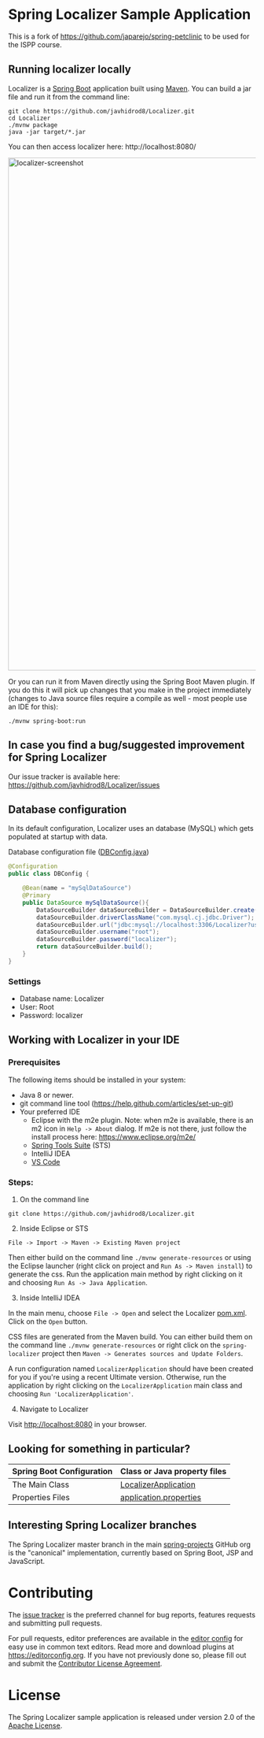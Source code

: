 # Spring Localizer Sample Application 

This is a fork of https://github.com/japarejo/spring-petclinic to be used for the ISPP course.

## Running localizer locally
Localizer is a [Spring Boot](https://spring.io/guides/gs/spring-boot) application built using [Maven](https://spring.io/guides/gs/maven/). You can build a jar file and run it from the command line:


```ssh
git clone https://github.com/javhidrod8/Localizer.git
cd Localizer
./mvnw package
java -jar target/*.jar
```

You can then access localizer here: http://localhost:8080/

<img width="1042" alt="localizer-screenshot" src="https://i.ibb.co/F0bV7Jb/4f1477a2-279a-4676-91cf-63ff53929628.jpg">

Or you can run it from Maven directly using the Spring Boot Maven plugin. If you do this it will pick up changes that you make in the project immediately (changes to Java source files require a compile as well - most people use an IDE for this):

```ssh
./mvnw spring-boot:run
```

## In case you find a bug/suggested improvement for Spring Localizer
Our issue tracker is available here: https://github.com/javhidrod8/Localizer/issues


## Database configuration

In its default configuration, Localizer uses an database (MySQL) which
gets populated at startup with data.

Database configuration file ([DBConfig.java](https://github.com/javhidrod8/Localizer/blob/master/src/main/java/org/springframework/samples/localizer/DBConfig.java))
```java
@Configuration
public class DBConfig {

    @Bean(name = "mySqlDataSource")
    @Primary
    public DataSource mySqlDataSource(){
        DataSourceBuilder dataSourceBuilder = DataSourceBuilder.create();
        dataSourceBuilder.driverClassName("com.mysql.cj.jdbc.Driver");
        dataSourceBuilder.url("jdbc:mysql://localhost:3306/Localizer?useUnicode=true&useJDBCCompliantTimezoneShift=true&useLegacyDatetimeCode=false&serverTimezone=CET&createDatabaseIfNotExist=true");
        dataSourceBuilder.username("root");
        dataSourceBuilder.password("localizer");
        return dataSourceBuilder.build();
    }
}
```
### Settings
* Database name: Localizer
* User: Root
* Password: localizer

## Working with Localizer in your IDE

### Prerequisites
The following items should be installed in your system:
* Java 8 or newer.
* git command line tool (https://help.github.com/articles/set-up-git)
* Your preferred IDE 
  * Eclipse with the m2e plugin. Note: when m2e is available, there is an m2 icon in `Help -> About` dialog. If m2e is
  not there, just follow the install process here: https://www.eclipse.org/m2e/
  * [Spring Tools Suite](https://spring.io/tools) (STS)
  * IntelliJ IDEA
  * [VS Code](https://code.visualstudio.com)

### Steps:

1) On the command line
```ssh
git clone https://github.com/javhidrod8/Localizer.git
```
2) Inside Eclipse or STS
```ssh
File -> Import -> Maven -> Existing Maven project
```

Then either build on the command line `./mvnw generate-resources` or using the Eclipse launcher (right click on project and `Run As -> Maven install`) to generate the css. Run the application main method by right clicking on it and choosing `Run As -> Java Application`.

3) Inside IntelliJ IDEA

In the main menu, choose `File -> Open` and select the Localizer [pom.xml](pom.xml). Click on the `Open` button.

CSS files are generated from the Maven build. You can either build them on the command line `./mvnw generate-resources`
or right click on the `spring-localizer` project then `Maven -> Generates sources and Update Folders`.

A run configuration named `LocalizerApplication` should have been created for you if you're using a recent Ultimate
version. Otherwise, run the application by right clicking on the `LocalizerApplication` main class and choosing
`Run 'LocalizerApplication'`.

4) Navigate to Localizer

Visit [http://localhost:8080](http://localhost:8080) in your browser.


## Looking for something in particular?

|Spring Boot Configuration | Class or Java property files  |
|--------------------------|---|
|The Main Class | [LocalizerApplication](https://github.com/javhidrod8/Localizer/blob/master/src/main/java/org/springframework/samples/localizer/LocalizerApplication.java) |
|Properties Files | [application.properties](https://github.com/javhidrod8/Localizer/blob/master/src/main/resources) |


## Interesting Spring Localizer branches

The Spring Localizer master branch in the main [spring-projects](https://github.com/javhidrod8/Localizer)
GitHub org is the "canonical" implementation, currently based on Spring Boot, JSP and JavaScript.

# Contributing

The [issue tracker](https://github.com/javhidrod8/Localizer/issues) is the preferred channel for bug reports, features requests and submitting pull requests.

For pull requests, editor preferences are available in the [editor config](.editorconfig) for easy use in common text editors. Read more and download plugins at <https://editorconfig.org>. If you have not previously done so, please fill out and submit the [Contributor License Agreement](https://cla.pivotal.io/sign/spring).

# License

The Spring Localizer sample application is released under version 2.0 of the [Apache License](https://www.apache.org/licenses/LICENSE-2.0).
